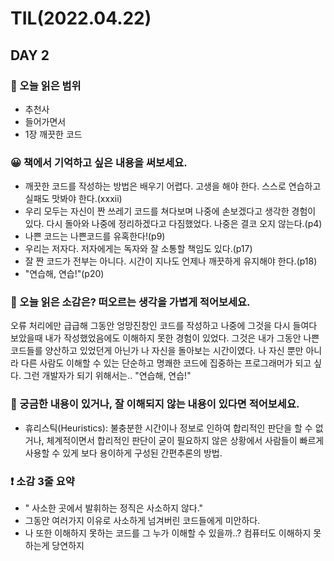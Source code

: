 # TIL(2022.04.22)
## DAY 2
### 📖 오늘 읽은 범위
- 추천사
- 들어가면서
- 1장 깨끗한 코드

### 😀 책에서 기억하고 싶은 내용을 써보세요.
- 깨끗한 코드를 작성하는 방법은 배우기 어렵다. 고생을 해야 한다. 스스로 연습하고 실패도 맛봐야 한다.(xxxii)
- 우리 모두는 자신이 짠 쓰레기 코드를 쳐다보며 나중에 손보겠다고 생각한 경험이 있다. 다시 돌아와 나중에 정리하겠다고 다짐했었다. 나중은 결코 오지 않는다.(p4)
- 나쁜 코드는 나쁜코드를 유혹한다!(p9)
- 우리는 저자다. 저자에게는 독자와 잘 소통할 책임도 있다.(p17)
- 잘 짠 코드가 전부는 아니다. 시간이 지나도 언제나 깨끗하게 유지해야 한다.(p18)
- "연습해, 연습!"(p20)

### 🤔 오늘 읽은 소감은? 떠오르는 생각을 가볍게 적어보세요.
오류 처리에만 급급해 그동안 엉망진창인 코드를 작성하고 나중에 그것을 다시 들여다 보았을때 내가 작성했었음에도 이해하지 못한 경험이 있었다.
그것은 내가 그동안 나쁜코드들를 양산하고 있었던게 아닌가 나 자신을 돌아보는 시간이였다. 
나 자신 뿐만 아니라 다른 사람도 이해할 수 있는 단순하고 명쾌한 코드에 집중하는 프로그래머가 되고 싶다. 그런 개발자가 되기 위해서는.. "연습해, 연습!"

### 🔎 궁금한 내용이 있거나, 잘 이해되지 않는 내용이 있다면 적어보세요.
- 휴리스틱(Heuristics): 불충분한 시간이나 정보로 인하여 합리적인 판단을 할 수 없거나, 체계적이면서 합리적인 판단이 굳이 필요하지 않은 상황에서 사람들이 빠르게 사용할 수 있게 보다 용이하게 구성된 간편추론의 방법. 

###  ❗️ 소감 3줄 요약
- " 사소한 곳에서 발휘하는 정직은 사소하지 않다."
-  그동안 여러가지 이유로 사소하게 넘겨버린 코드들에게 미안하다.
- 나 또한 이해하지 못하는 코드를 그 누가 이해할 수 있을까..? 컴퓨터도 이해하지 못하는게 당연하지 
